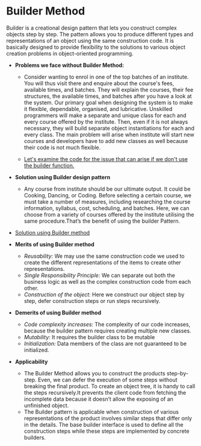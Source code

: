 # Builder Method

Builder is a creational design pattern that lets you construct complex objects step by step. The pattern allows you to produce different types and representations of an object using the same construction code.
It is basically designed to provide flexibility to the solutions to various object creation problems in object-oriented programming.

- **Problems we face without Builder Method:**
    - Consider wanting to enrol in one of the top batches of an institute. You will thus visit there and enquire about the course's fees, available times, and batches. They will explain the courses, their fee structures, the available times, and batches after you have a look at the system.
    Our primary goal when designing the system is to make it flexible, dependable, organised, and lubricative. Unskilled programmers will make a separate and unique class for each and every course offered by the institute. Then, even if it is not always necessary, they will build separate object instantiations for each and every class. The main problem will arise when institute will start new courses and developers have to add new classes as well because their code is not much flexible.

    - [Let's examine the code for the issue that can arise if we don't use the builder function.](problem.py)

- **Solution using Builder design pattern**
    - Any course from institute should be our ultimate output. It could be Cooking, Dancing, or Coding. Before selecting a certain course, we must take a number of measures, including researching the course information, syllabus, cost, scheduling, and batches. Here, we can choose from a variety of courses offered by the institute utilising the same procedure.That’s the benefit of using the builder Pattern.

- [Solution using Builder method](solution.py)

- **Merits of using Builder method**
    - *Reusability:* We may use the same construction code we used to create the different representations of the items to create other representations.
    - *Single Responsibility Principle:* We can separate out both the business logic as well as the complex construction code from each other.
    - *Construction of the object:* Here we construct our object step by step, defer construction steps or run steps recursively.

- **Demerits of using Builder method**
    - *Code complexity increases:* The complexity of our code increases, because the builder pattern requires creating multiple new classes.
    - *Mutability:* It requires the builder class to be mutable
    - *Initialization:* Data members of the class are not guaranteed to be initialized.

- **Applicability**
    - The Builder Method allows you to construct the products step-by-step. Even, we can defer the execution of some steps without breaking the final product. To create an object tree, it is handy to call the steps recursively.It prevents the client code from fetching the incomplete data because it doesn’t allow the exposing of an unfinished object.
    - The Builder pattern is applicable when construction of various representations of the product involves similar steps that differ only in the details. The base builder interface is used to define all the construction steps while these steps are implemented by concrete builders.
  
